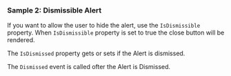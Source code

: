 ### Sample 2: Dismissible Alert

If you want to allow the user to hide the alert, use the `IsDismissible` property.
When `IsDismissible` property is set to true the close button will be rendered.

The `IsDismissed` property gets or sets if the Alert is dismissed.

The `Dismissed` event is called ofter the Alert is Dismissed.